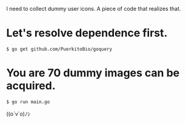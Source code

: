 I need to collect dummy user icons.
A piece of code that realizes that.

# Let's resolve dependence first.

```
$ go get github.com/PuerkitoBio/goquery
```

# You are 70 dummy images can be acquired.

```
$ go run main.go
```

((o´v`o)ﾉｼ
